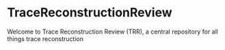 # TraceReconstructionReview
Welcome to Trace Reconstruction Review (TRR), a central repository for all things trace reconstruction
